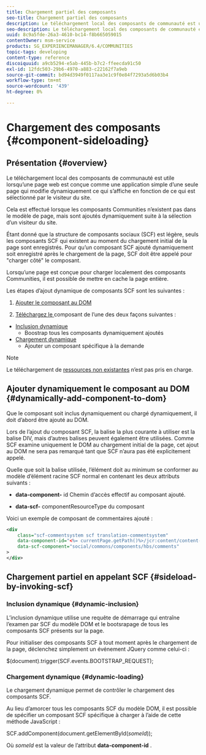 ```yaml
---
title: Chargement partiel des composants
seo-title: Chargement partiel des composants
description: Le téléchargement local des composants de communauté est utile lorsqu’une page web est conçue comme une application simple d’une seule page qui modifie dynamiquement ce qui s’affiche en fonction de ce qui est sélectionné par le visiteur du site.
seo-description: Le téléchargement local des composants de communauté est utile lorsqu’une page web est conçue comme une application simple d’une seule page qui modifie dynamiquement ce qui s’affiche en fonction de ce qui est sélectionné par le visiteur du site.
uuid: 8c9a5fde-26a3-4610-bc14-f8b665059015
contentOwner: msm-service
products: SG_EXPERIENCEMANAGER/6.4/COMMUNITIES
topic-tags: developing
content-type: reference
discoiquuid: a9cb5294-e5ab-445b-b7c2-ffeecda91c50
exl-id: 12fdc503-29b6-4970-a883-c22162f7a9eb
source-git-commit: bd94d3949f0117aa3e1c9f0e84f7293a5d6b03b4
workflow-type: tm+mt
source-wordcount: '439'
ht-degree: 0%

---
```


# Chargement des composants {#component-sideloading}

## Présentation {#overview}

Le téléchargement local des composants de communauté est utile lorsqu’une page web est conçue comme une application simple d’une seule page qui modifie dynamiquement ce qui s’affiche en fonction de ce qui est sélectionné par le visiteur du site.

Cela est effectué lorsque les composants Communities n’existent pas dans le modèle de page, mais sont ajoutés dynamiquement suite à la sélection d’un visiteur du site.

Étant donné que la structure de composants sociaux (SCF) est légère, seuls les composants SCF qui existent au moment du chargement initial de la page sont enregistrés. Pour qu’un composant SCF ajouté dynamiquement soit enregistré après le chargement de la page, SCF doit être appelé pour &quot;charger côté&quot; le composant.

Lorsqu’une page est conçue pour charger localement des composants Communities, il est possible de mettre en cache la page entière.

Les étapes d’ajout dynamique de composants SCF sont les suivantes :

1. [Ajouter le composant au DOM](#dynamically-add-component-to-dom)

1. [Téléchargez le ](#sideload-by-invoking-scf) composant de l’une des deux façons suivantes :

* [Inclusion dynamique](#dynamic-inclusion)
   * Boostrap tous les composants dynamiquement ajoutés
* [Chargement dynamique](#dynamic-loading)
   * Ajouter un composant spécifique à la demande

>[!NOTE]
>
>Le téléchargement de [ressources non existantes](scf.md#add-or-include-a-communities-component) n’est pas pris en charge.

## Ajouter dynamiquement le composant au DOM {#dynamically-add-component-to-dom}

Que le composant soit inclus dynamiquement ou chargé dynamiquement, il doit d’abord être ajouté au DOM.

Lors de l’ajout du composant SCF, la balise la plus courante à utiliser est la balise DIV, mais d’autres balises peuvent également être utilisées. Comme SCF examine uniquement le DOM au chargement initial de la page, cet ajout au DOM ne sera pas remarqué tant que SCF n’aura pas été explicitement appelé.

Quelle que soit la balise utilisée, l’élément doit au minimum se conformer au modèle d’élément racine SCF normal en contenant les deux attributs suivants :

* **data-component-**
id Chemin d’accès effectif au composant ajouté.

* **data-scf-**
componentResourceType du composant

Voici un exemple de composant de commentaires ajouté :

```xml
<div
    class="scf-commentsystem scf translation-commentsystem" 
    data-component-id="<%= currentPage.getPath()%>/jcr:content/content-left/comments"
    data-scf-component="social/commons/components/hbs/comments"
>
</div>
```

## Chargement partiel en appelant SCF {#sideload-by-invoking-scf}

### Inclusion dynamique {#dynamic-inclusion}

L’inclusion dynamique utilise une requête de démarrage qui entraîne l’examen par SCF du modèle DOM et le bootsrapage de tous les composants SCF présents sur la page.

Pour initialiser des composants SCF à tout moment après le chargement de la page, déclenchez simplement un événement JQuery comme celui-ci :

$(document).trigger(SCF.events.BOOTSTRAP_REQUEST);

### Chargement dynamique {#dynamic-loading}

Le chargement dynamique permet de contrôler le chargement des composants SCF.

Au lieu d’amorcer tous les composants SCF du modèle DOM, il est possible de spécifier un composant SCF spécifique à charger à l’aide de cette méthode JavaScript :

SCF.addComponent(document.getElementById(*someId*));

Où *someId* est la valeur de l’attribut **data-component-id** .
